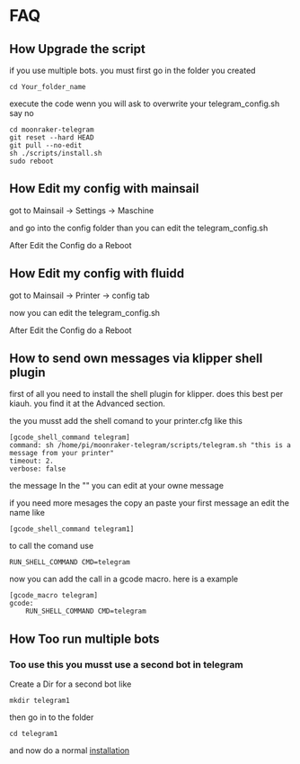 # FAQ

## How Upgrade the script

if you use multiple bots. you must first go in the folder you created

```
cd Your_folder_name
```

execute the code wenn you will ask to overwrite your telegram_config.sh say no

```
cd moonraker-telegram
git reset --hard HEAD
git pull --no-edit
sh ./scripts/install.sh
sudo reboot
```

## How Edit my config with mainsail

got to Mainsail -> Settings -> Maschine

and go into the config folder than you can edit the telegram_config.sh

After Edit the Config  do a Reboot

## How Edit my config with fluidd

got to Mainsail -> Printer -> config tab

now you can edit the telegram_config.sh

After Edit the Config  do a Reboot

## How to send own messages via klipper shell plugin

first of all you need to install the shell plugin for klipper. 
does this best per kiauh. you find it at the Advanced section.

the you musst add the shell comand to your printer.cfg like this

```
[gcode_shell_command telegram]
command: sh /home/pi/moonraker-telegram/scripts/telegram.sh "this is a message from your printer"
timeout: 2.
verbose: false
```

the message In the "" you can edit at your owne message

if you need more mesages the copy an paste your first message an edit the name like
```
[gcode_shell_command telegram1]
```
to call the comand use
```
RUN_SHELL_COMMAND CMD=telegram
```
now you can add the call in a gcode macro. here is a example
```
[gcode_macro telegram]
gcode:
    RUN_SHELL_COMMAND CMD=telegram 
```

## How Too run multiple bots

### Too use this you musst use a second bot in telegram

Create a Dir for a second bot like

```
mkdir telegram1
```

then go in to the folder

```
cd telegram1
```
and now do a normal [installation](https://github.com/Raabi91/moonraker-telegram/blob/main/README.md)
